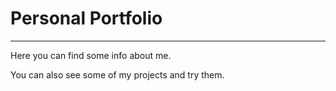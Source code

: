 # Personal Portfolio

***

Here you can find some info about me.

You can also see some of my projects and try them.
